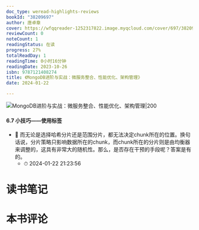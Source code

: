 ```yaml
---
doc_type: weread-highlights-reviews
bookId: "38209697"
author: 唐卓章
cover: https://wfqqreader-1252317822.image.myqcloud.com/cover/697/38209697/t7_38209697.jpg
reviewCount: 0
noteCount: 1
readingStatus: 在读
progress: 27%
totalReadDay: 1
readingTime: 0小时16分钟
readingDate: 2023-10-26
isbn: 9787121408274
title: 《MongoDB进阶与实战：微服务整合、性能优化、架构管理》
date: 2024-01-22

---
```


![ MongoDB进阶与实战：微服务整合、性能优化、架构管理|200](https://wfqqreader-1252317822.image.myqcloud.com/cover/697/38209697/t7_38209697.jpg)


#### 6.7 小技巧——使用标签


- 📌 而无论是选择哈希分片还是范围分片，都无法决定chunk所在的位置。换句话说，分片策略只影响数据所在的chunk，而chunk所在的分片则是由均衡器来调整的，这具有非常大的随机性。那么，是否存在干预的手段呢？答案是有的。 
    - ⏱ 2024-01-22 21:23:56 

# 读书笔记


# 本书评论
